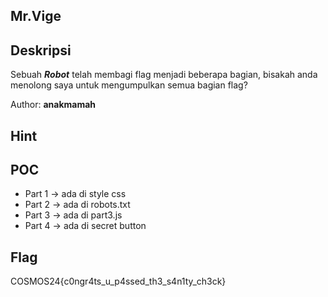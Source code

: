 ## Mr.Vige

## Deskripsi

Sebuah _**Robot**_ telah membagi flag menjadi beberapa bagian, bisakah anda menolong saya untuk mengumpulkan semua bagian flag?

Author: **anakmamah**

## Hint


## POC

- Part 1 -> ada di style css
- Part 2 -> ada di robots.txt
- Part 3 -> ada di part3.js
- Part 4 -> ada di secret button

## Flag

COSMOS24{c0ngr4ts_u_p4ssed_th3_s4n1ty_ch3ck}
